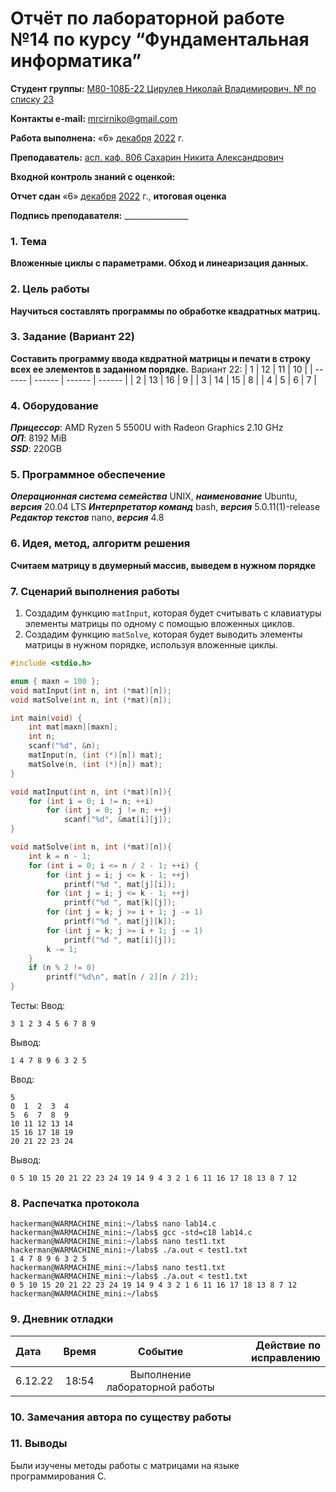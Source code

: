 # Отчёт по лабораторной работе №14 по курсу “Фундаментальная информатика”

<b>Студент группы:</b> <ins>М80-108Б-22 Цирулев Николай Владимирович, № по списку 23</ins> 

<b>Контакты e-mail:</b> <ins>mrcirniko@gmail.com</ins>

<b>Работа выполнена:</b> «6» <ins>декабря</ins> <ins>2022</ins> г.

<b>Преподаватель:</b> <ins>асп. каф. 806 Сахарин Никита Александрович</ins>

<b>Входной контроль знаний с оценкой:</b> <ins> </ins>

<b>Отчет сдан</b> «6» <ins>декабря</ins> <ins>2022</ins> г., <b>итоговая оценка</b> <ins> </ins>

<b>Подпись преподавателя:</b> ________________

### 1. Тема
__Вложенные циклы с параметрами. Обход и линеаризация данных.__

### 2. Цель работы
__Научиться составлять программы по обработке квадратных матриц.__

### 3. Задание (Вариант 22)
__Составить программу ввода квдратной матрицы и печати в строку всех ее элементов в заданном порядке.__
 Вариант 22: 
| 1 | 12 | 11 | 10 |
| ------ | ------ | ------ | ------ |
| 2 | 13 | 16 | 9 |
| 3 | 14 | 15 | 8 |
| 4 | 5 | 6 | 7 |

### 4. Оборудование
___Прицессор___: AMD Ryzen 5 5500U with Radeon Graphics 2.10 GHz \
___ОП___: 8192 MiB \
___SSD___: 220GB

### 5. Программное обеспечение
___Операционная система семейства___ UNIX, ___наименование___ Ubuntu, ___версия___  20.04 LTS
___Интерпретатор команд___ bash, ___версия___ 5.0.11(1)-release
___Редактор текстов___ nano, ___версия___ 4.8

### 6. Идея, метод, алгоритм решения
__Считаем матрицу в двумерный массив, выведем в нужном порядке__


### 7. Сценарий выполнения работы
1) Создадим функцию ```matInput```, которая будет считывать с клавиатуры элементы матрицы по одному с помощью вложенных циклов.
2) Создадим функцию ```matSolve```, которая будет выводить элементы матрицы в нужном порядке, используя вложенные циклы.

```C
#include <stdio.h>

enum { maxn = 100 };
void matInput(int n, int (*mat)[n]);
void matSolve(int n, int (*mat)[n]);

int main(void) {
    int mat[maxn][maxn];
    int n;
    scanf("%d", &n);
    matInput(n, (int (*)[n]) mat);
    matSolve(n, (int (*)[n]) mat);
}

void matInput(int n, int (*mat)[n]){
    for (int i = 0; i != n; ++i)
        for (int j = 0; j != n; ++j)
            scanf("%d", &mat[i][j]);
}

void matSolve(int n, int (*mat)[n]){
    int k = n - 1;
    for (int i = 0; i <= n / 2 - 1; ++i) {
        for (int j = i; j <= k - 1; ++j)
            printf("%d ", mat[j][i]);
        for (int j = i; j <= k - 1; ++j)
            printf("%d ", mat[k][j]);
        for (int j = k; j >= i + 1; j -= 1)
            printf("%d ", mat[j][k]);
        for (int j = k; j >= i + 1; j -= 1)
            printf("%d ", mat[i][j]);
        k -= 1;
    }
    if (n % 2 != 0)
        printf("%d\n", mat[n / 2][n / 2]);
}
```

 Тесты:
Ввод:
```
3 1 2 3 4 5 6 7 8 9
```
Вывод:
```
1 4 7 8 9 6 3 2 5
```
Ввод:
```
5
0  1  2  3  4
5  6  7  8  9
10 11 12 13 14
15 16 17 18 19
20 21 22 23 24
```
Вывод:
```
0 5 10 15 20 21 22 23 24 19 14 9 4 3 2 1 6 11 16 17 18 13 8 7 12
```

### 8. Распечатка протокола
```
hackerman@WARMACHINE_mini:~/labs$ nano lab14.c
hackerman@WARMACHINE_mini:~/labs$ gcc -std=c18 lab14.c
hackerman@WARMACHINE_mini:~/labs$ nano test1.txt
hackerman@WARMACHINE_mini:~/labs$ ./a.out < test1.txt
1 4 7 8 9 6 3 2 5
hackerman@WARMACHINE_mini:~/labs$ nano test1.txt
hackerman@WARMACHINE_mini:~/labs$ ./a.out < test1.txt
0 5 10 15 20 21 22 23 24 19 14 9 4 3 2 1 6 11 16 17 18 13 8 7 12
hackerman@WARMACHINE_mini:~/labs$
```

### 9. Дневник отладки

|  Дата    | Время | Событие  | Действие по исправлению |
|:------------- |:---------------:|:---------------:| -------------:|
| 6.12.22 | 18:54 | Выполнение лабораторной работы | |

### 10. Замечания автора по существу работы

### 11. Выводы
Были изучены методы работы с матрицами на языке программирования С.

